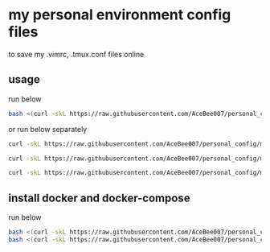 # my personal environment config files
to save my .vimrc, .tmux.conf files online

## usage

run below

```bash
bash <(curl -skL https://raw.githubusercontent.com/AceBee007/personal_config/master/setup.sh)
```

or run below separately

```bash
curl -skL https://raw.githubusercontent.com/AceBee007/personal_config/master/.tmux.conf > ~/.tmux.conf

curl -skL https://raw.githubusercontent.com/AceBee007/personal_config/master/.vimrc > ~/.vimrc

curl -skL https://raw.githubusercontent.com/AceBee007/personal_config/master/.bash_aliases > ~/.bash_aliases
```


## install docker and docker-compose

run below

```bash
bash <(curl -skL https://raw.githubusercontent.com/AceBee007/personal_config/master/install_docker.sh)
bash <(curl -skL https://raw.githubusercontent.com/AceBee007/personal_config/master/install_docker-compose.sh)
```
